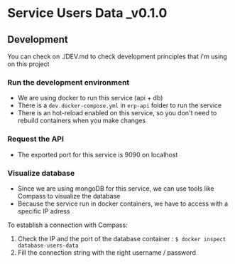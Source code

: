 # Service Users Data _v0.1.0

## Development
You can check on ./DEV.md to check development principles that i'm using on this project

### Run the development environment
  - We are using docker to run this service (api + db)
  - There is a `dev.docker-compose.yml` in `erp-api` folder to run the service
  - There is an hot-reload enabled on this service, so you don't need to rebuild containers when you make changes

### Request the API
  - The exported port for this service is 9090 on localhost

### Visualize database
  - Since we are using mongoDB for this service, we can use tools like Compass to visualize the database
  - Because the service run in docker containers, we have to access with a specific IP adress

To establish a connection with Compass:
  1. Check the IP and the port of the database container : `$ docker inspect database-users-data`
  2. Fill the connection string with the right username / password
